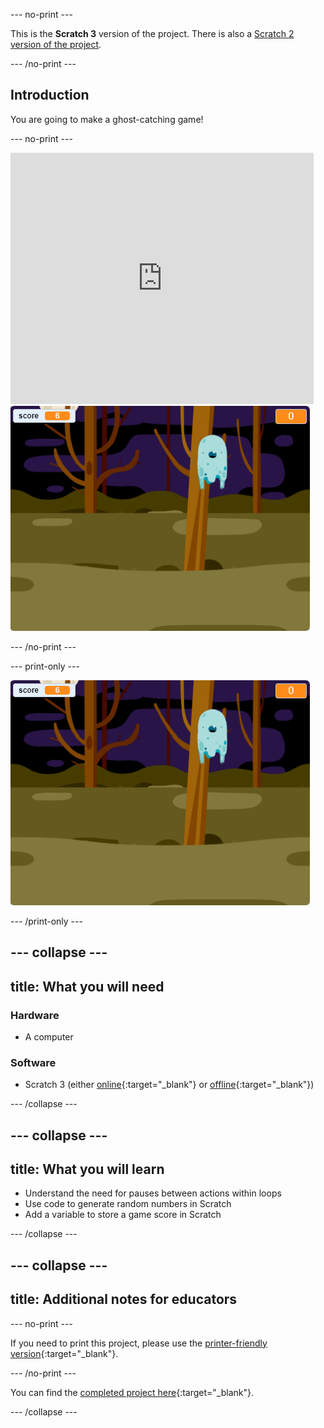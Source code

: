 --- no-print ---

This is the **Scratch 3** version of the project. There is also a [Scratch 2 version of the project](https://projects.raspberrypi.org/en/projects/ghostbusters-scratch2).

--- /no-print ---

## Introduction

You are going to make a ghost-catching game!

--- no-print ---

<div class="scratch-preview">
  <iframe allowtransparency="true" width="485" height="402" src="https://scratch.mit.edu/projects/embed/276874679/?autostart=false" frameborder="0" scrolling="no"></iframe>
  <img src="images/showcase-static.png">
</div>

--- /no-print ---

--- print-only ---

![showcase](images/showcase-static.png)

--- /print-only ---

--- collapse ---
---
title: What you will need
---

### Hardware

+ A computer

### Software

+ Scratch 3 (either [online](https://rpf.io/scratchon){:target="_blank"} or [offline](https://rpf.io/scratchoff){:target="_blank"})

--- /collapse ---

--- collapse ---
---
title: What you will learn
---

- Understand the need for pauses between actions within loops
- Use code to generate random numbers in Scratch
- Add a variable to store a game score in Scratch

--- /collapse ---

--- collapse ---
---
title: Additional notes for educators
---

--- no-print ---

If you need to print this project, please use the [printer-friendly version](https://projects.raspberrypi.org/en/projects/ghostbusters/print){:target="_blank"}.

--- /no-print ---

You can find the [completed project here](https://rpf.io/p/en/ghostbusters-get){:target="_blank"}.

--- /collapse ---

